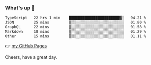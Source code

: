 ### What's up 👋

<!--START_SECTION:waka-->

```txt
TypeScript   22 hrs 1 min    ███████████████████████▓░   94.21 %
JSON         25 mins         ▒░░░░░░░░░░░░░░░░░░░░░░░░   01.80 %
GraphQL      22 mins         ▒░░░░░░░░░░░░░░░░░░░░░░░░   01.58 %
Markdown     18 mins         ▒░░░░░░░░░░░░░░░░░░░░░░░░   01.29 %
Other        15 mins         ▒░░░░░░░░░░░░░░░░░░░░░░░░   01.11 %
```

<!--END_SECTION:waka-->

👉 [my GitHub Pages](https://ykzhukian.github.io)

Cheers, have a great day.

